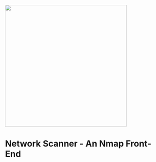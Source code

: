 <img width="400px" src="https://github.com/Shubhamvis98/network_scanner/raw/main/logo.svg">

# Network Scanner - An Nmap Front-End
